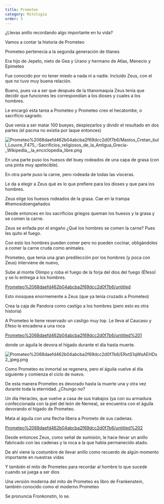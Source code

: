 ```yaml
---
title: Prometeo
category: Mitología
order: 3
---
```


¿Llevas anillo recordando algo importante en tu vida?

Vamos a contar la historia de Prometeo

Prometeo pertenecía a la segunda generación de titanes

Era hijo de Jepeto, nieto de Gea y Urano y hermano de Atlas, Menecio y Epimeteo

Fue conocido por no tener miedo a nada ni a nadie. Incluido Zeus, con el que no tuvo muy buena relación.

Bueno, pues va a ser que después de la titanomaquia Zeus tenía que decidir que funciones les correspondían a los dioses y cuales a los hombres.

Le encargó esta tarea a Prometeo y Prometeo creo el hecatombe, o sacrificio sagrado.

Que venía a ser matar 100 bueyes, despiezarlos y dividir el resultado en dos partes (el pacma no existía por laque entonces)

![Prometeo%2068daefd462b04abcba2f69dcc2d0f7b6/Mastos_Cretan_bull_Louvre_F475_-_Sacrificios_religiosos_de_la_Antigua_Grecia_-_Wikipedia__la_enciclopedia_libre.png](Prometeo%2068daefd462b04abcba2f69dcc2d0f7b6/Mastos_Cretan_bull_Louvre_F475_-_Sacrificios_religiosos_de_la_Antigua_Grecia_-_Wikipedia__la_enciclopedia_libre.png)

En una parte puso los huesos del buey rodeados de una capa de grasa (con una pinta muy apetecible).

En otra parte puso la carne, pero rodeada de todas las vísceras.

Le da a elegir a Zeus qué es lo que prefiere para los dioses y que para los hombres.

Zeus elige los huesos rodeados de la grasa. Cae en la trampa #hemosidoengañados

Desde entonces en los sacrificios griegos queman los huesos y la grasa y se comen la carne.

Zeus se enfada por el engaño ¿Qué los hombres se comen la carne? Pues les quito el fuego.

Con esto los hombres pueden comer pero no pueden cocinar, obligándoles a comer la carne cruda como animales.

Prometeo, que tenía una gran predilección por los hombres (y poca con Zeus) interviene de nuevo,

Sube al monte Olimpo y roba el fuego de la forja del dios del fuego (Éfeso) y se lo entrega a los hombres.

[Prometeo%2068daefd462b04abcba2f69dcc2d0f7b6/untitled](Prometeo%2068daefd462b04abcba2f69dcc2d0f7b6/untitled)

Esto mosquea enormemente a Zeus (que ya tenía cruzado a Prometeo)

Crea la caja de Pandora como castigo a los hombres (pero esto es otra historia)

A Prometeo le tiene reservado un castigo muy top. Le lleva al Caucaso y Efeso le encadena a una roca

[Prometeo%2068daefd462b04abcba2f69dcc2d0f7b6/untitled%201](Prometeo%2068daefd462b04abcba2f69dcc2d0f7b6/untitled%201)

donde un águila le devora el hígado durante el día hasta muerte.

![Prometeo%2068daefd462b04abcba2f69dcc2d0f7b6/ERxtS1qWsAEHDs2_jpeg.png](Prometeo%2068daefd462b04abcba2f69dcc2d0f7b6/ERxtS1qWsAEHDs2_jpeg.png)

Como Prometeo es inmortal se regenera, pero el águila vuelve al día siguiente y comienza el ciclo de nuevo.

De esta manera Prometeo es devorado hasta la muerte una y otra vez durante toda la eternidad. ¿Chungo no?

Un día Heracles, que vuelve a casa de sus trabajos (ya con su armadura confeccionada con la piel del león de Nemea), se encuentra con el águila devorando el hígado de Prometeo.

Mata al águila con una flecha libera a Prometo de sus cadenas.

[Prometeo%2068daefd462b04abcba2f69dcc2d0f7b6/untitled%202](Prometeo%2068daefd462b04abcba2f69dcc2d0f7b6/untitled%202)

Desde entonces Zeus, como señal de sumisión, le hace llevar un anillo fabricado con las cadenas y la roca a la que había permanecido atado.

De ahí viene la costumbre de llevar anillo como recuerdo de algún momento importante en nuestras vidas

Y también el mito de Prometeo para recordar al hombre lo que sucede cuando se juega a ser dios

Una versión moderna del mito de Prometeo es libro de Frankenstein, también conocido como el moderno Prometeo

Se pronuncia Fronkonstin, lo se.